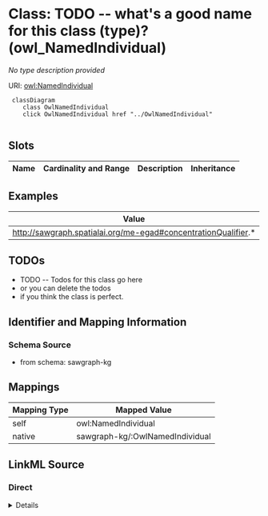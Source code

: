 

# Class: TODO -- what's a good name for this class (type)? (owl_NamedIndividual)


_No type description provided_





URI: [owl:NamedIndividual](http://www.w3.org/2002/07/owl#NamedIndividual)






```mermaid
 classDiagram
    class OwlNamedIndividual
    click OwlNamedIndividual href "../OwlNamedIndividual"
      
```




<!-- no inheritance hierarchy -->


## Slots

| Name | Cardinality and Range | Description | Inheritance |
| ---  | --- | --- | --- |










## Examples

| Value |
| --- |
| http://sawgraph.spatialai.org/me-egad#concentrationQualifier.* |

## TODOs

* TODO -- Todos for this class go here
* or you can delete the todos
* if you think the class is perfect.

## Identifier and Mapping Information







### Schema Source


* from schema: sawgraph-kg




## Mappings

| Mapping Type | Mapped Value |
| ---  | ---  |
| self | owl:NamedIndividual |
| native | sawgraph-kg/:OwlNamedIndividual |







## LinkML Source

<!-- TODO: investigate https://stackoverflow.com/questions/37606292/how-to-create-tabbed-code-blocks-in-mkdocs-or-sphinx -->

### Direct

<details>
```yaml
name: owl_NamedIndividual
description: No type description provided
title: TODO -- what's a good name for this class (type)?
todos:
- TODO -- Todos for this class go here
- or you can delete the todos
- if you think the class is perfect.
notes:
- Class with 1848 occurences.
examples:
- value: http://sawgraph.spatialai.org/me-egad#concentrationQualifier.*
from_schema: sawgraph-kg
rank: 1000
class_uri: owl:NamedIndividual

```
</details>

### Induced

<details>
```yaml
name: owl_NamedIndividual
description: No type description provided
title: TODO -- what's a good name for this class (type)?
todos:
- TODO -- Todos for this class go here
- or you can delete the todos
- if you think the class is perfect.
notes:
- Class with 1848 occurences.
examples:
- value: http://sawgraph.spatialai.org/me-egad#concentrationQualifier.*
from_schema: sawgraph-kg
rank: 1000
class_uri: owl:NamedIndividual

```
</details>